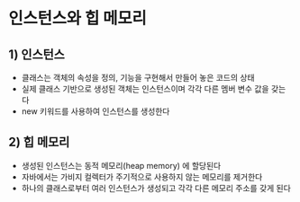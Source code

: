 # 인스턴스와 힙 메모리
## 1) 인스턴스
- 클래스는 객체의 속성을 정의, 기능을 구현해서 만들어 놓은 코드의 상태
- 실제 클래스 기반으로 생성된 객체는 인스턴스이며 각각 다른 멤버 변수 값을 갖는다
- new 키워드를 사용하여 인스턴스를 생성한다

## 2) 힙 메모리
- 생성된 인스턴스는 동적 메모리(heap memory) 에 할당된다
- 자바에서는 가비지 컬렉터가 주기적으로 사용하지 않는 메모리를 제거한다
- 하나의 클래스로부터 여러 인스턴스가 생성되고 각각 다른 메모리 주소를 갖게 된다
